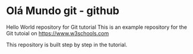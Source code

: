 # Olá Mundo git - github
Hello World repository for Git tutorial
This is an example repository for the Git tutoial on https://www.w3schools.com

This repository is built step by step in the tutorial.
